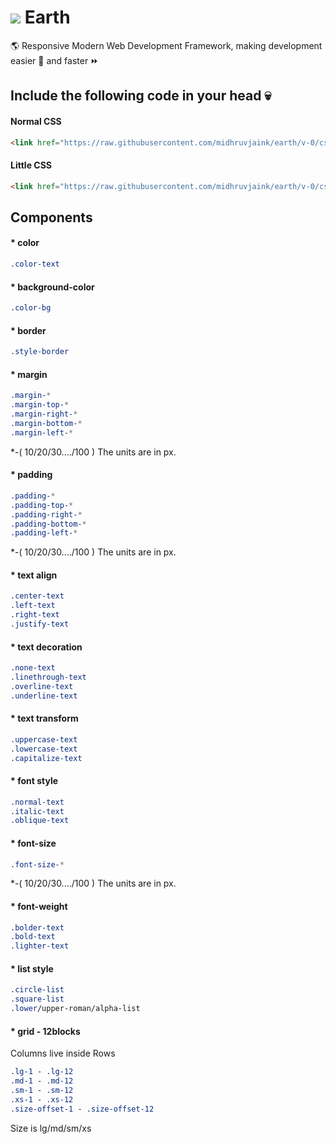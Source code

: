 # ![](http://icons.iconarchive.com/icons/paomedia/small-n-flat/32/globe-icon.png) Earth
:earth_americas: Responsive Modern Web Development Framework, making development easier :beginner: and faster :fast_forward:

## Include the following code in your head :skull:
#### Normal CSS
```html
<link href="https://raw.githubusercontent.com/midhruvjaink/earth/v-0/css/earth.css" rel="stylesheet" />
```
#### Little CSS
```html
<link href="https://raw.githubusercontent.com/midhruvjaink/earth/v-0/css/earth.little.css" rel="stylesheet" />
```

## Components
#### * color
```css
.color-text
```

#### * background-color
```css
.color-bg
```

#### * border
```css
.style-border
```

#### * margin
```css
.margin-*
.margin-top-*
.margin-right-*
.margin-bottom-*
.margin-left-*
```
*-( 10/20/30..../100 )
The units are in px.

#### * padding
```css
.padding-*
.padding-top-*
.padding-right-*
.padding-bottom-*
.padding-left-*
```
*-( 10/20/30..../100 )
The units are in px.

#### * text align
```css
.center-text
.left-text
.right-text
.justify-text
```

#### * text decoration
```css
.none-text
.linethrough-text
.overline-text
.underline-text
```

#### * text transform
```css
.uppercase-text
.lowercase-text
.capitalize-text
```

#### * font style
```css
.normal-text
.italic-text
.oblique-text
```

#### * font-size
```css
.font-size-*
```
*-( 10/20/30..../100 )
The units are in px.

#### * font-weight
```css
.bolder-text
.bold-text
.lighter-text
```

#### * list style
```css
.circle-list
.square-list
.lower/upper-roman/alpha-list
```

#### * grid - 12blocks
Columns live inside Rows
```css
.lg-1 - .lg-12
.md-1 - .md-12
.sm-1 - .sm-12
.xs-1 - .xs-12
.size-offset-1 - .size-offset-12
```
Size is lg/md/sm/xs
